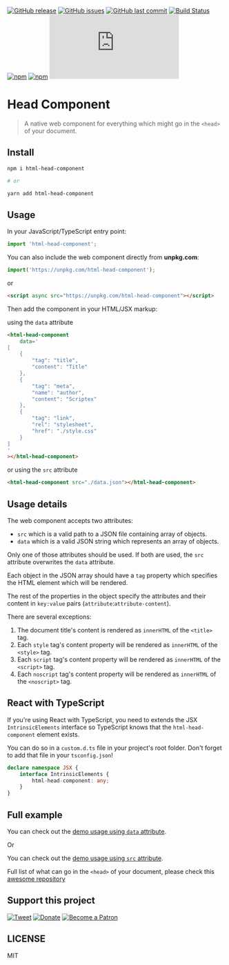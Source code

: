 [![GitHub release](https://img.shields.io/github/release/scriptex/html-head-component.svg)](https://github.com/scriptex/html-head-component/releases/latest)
[![GitHub issues](https://img.shields.io/github/issues/scriptex/html-head-component.svg)](https://github.com/scriptex/html-head-component/issues)
[![GitHub last commit](https://img.shields.io/github/last-commit/scriptex/html-head-component.svg)](https://github.com/scriptex/html-head-component/commits/master)
[![Build Status](https://travis-ci.com/scriptex/head-component.svg?branch=master)](https://travis-ci.com/scriptex/head-component)
[![npm](https://img.shields.io/npm/dt/html-head-component.svg)](https://www.npmjs.com/package/html-head-component)
[![npm](https://img.shields.io/npm/v/html-head-component.svg)](https://www.npmjs.com/package/html-head-component)
[![Analytics](https://ga-beacon.appspot.com/UA-83446952-1/github.com/scriptex/html-head-component/README.md)](https://github.com/scriptex/html-head-component/)

# Head Component

> A native web component for everything which might go in the `<head>` of your document.

## Install

```sh
npm i html-head-component

# or

yarn add html-head-component
```

## Usage

In your JavaScript/TypeScript entry point:

```javascript
import 'html-head-component';
```

You can also include the web component directly from **unpkg.com**:

```javascript
import('https://unpkg.com/html-head-component');
```

or

```html
<script async src="https://unpkg.com/html-head-component"></script>
```

Then add the component in your HTML/JSX markup:

using the `data` attribute

```html
<html-head-component
	data='
[
	{
		"tag": "title",
		"content": "Title"
	},
	{
		"tag": "meta",
		"name": "author",
		"content": "Scriptex"
	},
	{
		"tag": "link",
		"rel": "stylesheet",
		"href": "./style.css"
	}
]
'
></html-head-component>
```

or using the `src` attribute

```html
<html-head-component src="./data.json"></html-head-component>
```

## Usage details

The web component accepts two attributes:

-   `src` which is a valid path to a JSON file containing array of objects.
-   `data` which is a valid JSON string which represents an array of objects.

Only one of those attributes should be used. If both are used, the `src` attribute overwrites the `data` attribute.

Each object in the JSON array should have a `tag` property which specifies the HTML element which will be rendered.

The rest of the properties in the object specify the attributes and their content in `key:value` pairs (`attribute`:`attribute-content`).

There are several exceptions:

1. The document title's content is rendered as `innerHTML` of the `<title>` tag.
2. Each `style` tag's content property will be rendered as `innerHTML` of the `<style>` tag.
3. Each `script` tag's content property will be rendered as `innerHTML` of the `<script>` tag.
4. Each `noscript` tag's content property will be rendered as `innerHTML` of the `<noscript>` tag.

## React with TypeScript

If you're using React with TypeScript, you need to extends the JSX `IntrinsicElements` interface so TypeScript knows that the `html-head-component` element exists.

You can do so in a `custom.d.ts` file in your project's root folder. Don't forget to add that file in your `tsconfig.json`!

```typescript
declare namespace JSX {
	interface IntrinsicElements {
		html-head-component: any;
	}
}
```

## Full example

You can check out the [demo usage using `data` attribute](https://github.com/scriptex/html-head-component/blob/master/demo/index-data.html).

Or

You can check out the [demo usage using `src` attribute](https://github.com/scriptex/html-head-component/blob/master/demo/index-src.html).

Full list of what can go in the `<head>` of your document, please check this [awesome repository](https://github.com/joshbuchea/HEAD)

## Support this project

[![Tweet](https://img.shields.io/badge/Tweet-Share_this_repository-blue.svg?style=flat-square&logo=twitter&color=38A1F3)](https://twitter.com/intent/tweet?text=Checkout%20this%20awesome%20software%20project%3A&url=https%3A%2F%2Fgithub.com%2Fscriptex%2Fhtml-head-component&via=scriptexbg&hashtags=software%2Cgithub%2Ccode%2Cawesome)
[![Donate](https://img.shields.io/badge/Donate-Support_me_on_PayPal-blue.svg?style=flat-square&logo=paypal&color=222d65)](https://www.paypal.me/scriptex)
[![Become a Patron](https://img.shields.io/badge/Become_Patron-Support_me_on_Patreon-blue.svg?style=flat-square&logo=patreon&color=e64413)](https://www.patreon.com/atanas)

## LICENSE

MIT
